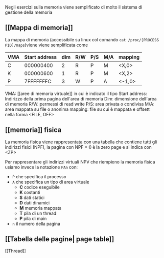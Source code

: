 Negli esercizi sulla memoria viene semplificato di molto il sistema di gestione della memoria

## [[Mappa di memoria]]
La mappa di memoria (accessibile su linux col comando `cat /proc/[PROCESS PID]/maps`)viene viene semplificata come

| VMA | Start address | dim | R/W | P/S | M/A | mapping |
| --- | ------------ | --- | --- | --- | --- | ------- |
| C   | 000000400    | 2   | R   | P   | M   | <X,0>   |
| K   | 000000600    | 1   | R   | P   | M   | <X,2>   |
| P   | 7FFFFFFFC    | 3   | W   | P   | A   | <-1,0>  | 


VMA: [[aree di memoria virtuale]] in cui è indicato il tipo
Start address: Indirizzo della prima pagina dell'area di memoria
Dim: dimensione dell'area di memoria
R/W: permessi di read write
P/S: area privata o condivisa
M/A: area mappata su file o anonima
mapping: file su cui è mappata e offsett nella forma <FILE, OFF>

## [[memoria]] fisica
La memoria fisica viene rappresentata con una tabella che contiene tutti gli indirizzi fisici (NPF), la pagina con NPF = 0 è la zero page e si indica con \<ZP>

Per rappresentare gli indirizzi virtuali NPV che riempiono la memoria fisica usiamo invece la notazione `PAn` con:
- `P` che specifica il processo
- `A` che specifica un tipo di area virtuale
	- **C** codice eseguibile
	- **K** costanti
	- **S** dati statici
	- **D** dati dinamici
	- **M** memoria mappata
	- **T** pila di un thread
	- **P** pila di main
- `n` il numero della pagina


## [[Tabella delle pagine| page table]]


[[Thread]]



